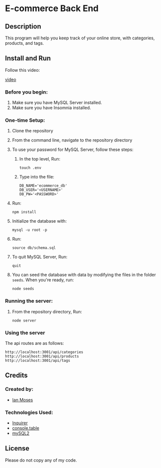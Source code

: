# E-commerce Back End

## Description

This program will help you keep track of your online store, with categories, products, and tags.

## Install and Run

Follow this video:

[video]()

### Before you begin:

1. Make sure you have MySQL Server installed.
2. Make sure you have Insomnia installed.

### One-time Setup:

1. Clone the repository
2. From the command line, navigate to the repository directory
3. To use your password for MySQL Server, follow these steps:
	1. In the top level, Run: 
	    ```
	    touch .env
	    ```
	2. Type into the file:
	    ```
	    DB_NAME='ecommerce_db'
	    DB_USER='<USERNAME>'
	    DB_PW='<PASSWORD>'
	    ```
	
4. Run:
	```
	npm install
	```
5. Initialize the database with:
	```
	mysql -u root -p
	```
6. Run:
	```
	source db/schema.sql
	```
7. To quit MySQL Server, Run:
	```
	quit
	```
8. You can seed the database with data by modifying the files in the folder `seeds`. When you're ready, run:
	```
	node seeds
	```


### Running the server:

1. From the repository directory, Run:
	```
	node server
	```

### Using the server

The api routes are as follows:
```
http://localhost:3001/api/categories
http://localhost:3001/api/products
http://localhost:3001/api/tags
```

## Credits

### Created by:
* [Ian Moses](https://github.com/Moses-Ian)

### Technologies Used:
* [Inquirer](https://www.npmjs.com/package/inquirer)
* [console.table](https://www.npmjs.com/package/console.table)
* [mySQL2](https://www.npmjs.com/package/mysql2)

## License

Please do not copy any of my code.
